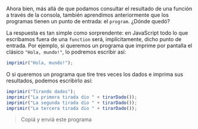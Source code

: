 Ahora bien, más allá de que podamos consultar el resultado de una función a través de la consola, también aprendimos anteriormente que los programas tienen un punto de entrada: el `program`. ¿Dónde quedó?

La respuesta es tan simple como sorprendente: en JavaScript todo lo que escribamos fuera de una `function` será, implícitamente, dicho punto de entrada. Por ejemplo, si queremos un programa que imprime por pantalla el clásico `"Hola, mundo!"`, lo podremos escribir así:

```javascript
imprimir("Hola, mundo!");
```

O si queremos un programa que tire tres veces los dados e imprima sus resultados, podemos escribirlo así: 

```javascript
imprimir("Tirando dados");
imprimir("La primera tirada dio " + tirarDado());
imprimir("La segunda tirada dio " + tirarDado());
imprimir("La tercera tirada dio " + tirarDado());
```

> Copiá y enviá este programa


